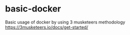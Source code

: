 # basic-docker
Basic usage of docker by using 3 musketeers methodology https://3musketeers.io/docs/get-started/
